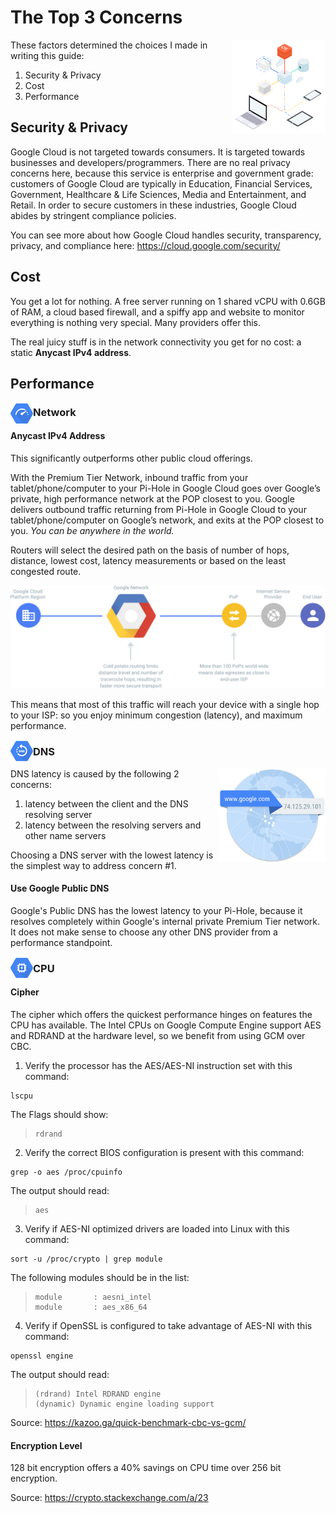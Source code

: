 # The Top 3 Concerns

<img src="./images/faq.svg" height="150" align="right">

These factors determined the choices I made in writing this guide:

1. Security & Privacy
2. Cost
3. Performance

## Security & Privacy

Google Cloud is not targeted towards consumers. It is targeted towards businesses and developers/programmers. There are no real privacy concerns here, because this service is enterprise and government grade: customers of Google Cloud are typically in Education, Financial Services, Government, Healthcare & Life Sciences, Media and Entertainment, and Retail. In order to secure customers in these industries, Google Cloud abides by stringent compliance policies.

You can see more about how Google Cloud handles security, transparency, privacy, and compliance here: https://cloud.google.com/security/

## Cost

You get a lot for nothing. A free server running on 1 shared vCPU with 0.6GB of RAM, a cloud based firewall, and a spiffy app and website to monitor everything is nothing very special. Many providers offer this.

The real juicy stuff is in the network connectivity you get for no cost: a static **Anycast IPv4 address**.

## Performance

<img src="./images/logos/faq-network.svg" height="36" align="left">

### Network

#### Anycast IPv4 Address

This significantly outperforms other public cloud offerings.

With the Premium Tier Network, inbound traffic from your tablet/phone/computer to your Pi-Hole in Google Cloud goes over Google’s private, high performance network at the POP closest to you. Google delivers outbound traffic returning from Pi-Hole in Google Cloud to your tablet/phone/computer on Google’s network, and exits at the POP closest to you. *You can be anywhere in the world.*

Routers will select the desired path on the basis of number of hops, distance, lowest cost, latency measurements or based on the least congested route.

<img src="./images/premium-network-diagram.svg">

This means that most of this traffic will reach your device with a single hop to your ISP: so you enjoy minimum congestion (latency), and maximum performance.

<img src="./images/logos/faq-dns.svg" height="36" align="left">

### DNS

<img src="./images/global-dns-network.png" height="150" align="right">

DNS latency is caused by the following 2 concerns:

1. latency between the client and the DNS resolving server
2. latency between the resolving servers and other name servers

Choosing a DNS server with the lowest latency is the simplest way to address concern #1.

#### Use Google Public DNS

Google's Public DNS has the lowest latency to your Pi-Hole, because it resolves completely within Google's internal private Premium Tier network. It does not make sense to choose any other DNS provider from a performance standpoint.

<img src="./images/logos/faq-cpu.svg" height="36" align="left">

### CPU

#### Cipher

The cipher which offers the quickest performance hinges on features the CPU has available. The Intel CPUs on Google Compute Engine support AES and RDRAND at the hardware level, so we benefit from using GCM over CBC.

1. Verify the processor has the AES/AES-NI instruction set with this command:

```
lscpu
```

The Flags should show:

> ```
> rdrand
> ```

2. Verify the correct BIOS configuration is present with this command:

```
grep -o aes /proc/cpuinfo
```

The output should read:

>```
> aes
> ```

3. Verify if AES-NI optimized drivers are loaded into Linux with this command:

```
sort -u /proc/crypto | grep module
```

The following modules should be in the list:

> ```
> module       : aesni_intel
> module       : aes_x86_64
> ```

4. Verify if OpenSSL is configured to take advantage of AES-NI with this command:

```
openssl engine
```

The output should read:

> ```
> (rdrand) Intel RDRAND engine
> (dynamic) Dynamic engine loading support
> ```

Source: https://kazoo.ga/quick-benchmark-cbc-vs-gcm/

#### Encryption Level

128 bit encryption offers a 40% savings on CPU time over 256 bit encryption.

Source: https://crypto.stackexchange.com/a/23
